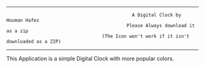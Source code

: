 ____________________________________________________________________________________________________________________________________________________________
                                                  A Digital Clock by Houman Hafez
                                                Please Always download it as a zip
                                       (The Icon won't work if it isn't downloaded as a ZIP)
____________________________________________________________________________________________________________________________________________________________

  This Application is a simple Digital Clock with more popular colors.
  
